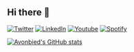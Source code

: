 ## Hi there 👋

[![Twitter](https://img.shields.io/badge/-Twitter-darkblue?&style=flat&logo=twitter)](https://twitter.com/avonbied) 
[![LinkedIn](https://img.shields.io/badge/-LinkedIn-blue?&style=flat&logo=linkedin)](https://linkedin.com/avonbied) 
[![Youtube](https://img.shields.io/badge/-Youtube-red?style=flat&logo=youtube)](https://youtube.com/UCxo404WBc_KMV8M6yuzO69w) 
[![Spotify](https://img.shields.io/badge/-Spotify-darkgreen?style=flat&logo=spotify)](https://open.spotify.com/user/lexvonbon)

[![Avonbied's GitHub stats](https://github-readme-stats.vercel.app/api?username=avonbied)](https://github.com/anuraghazra/github-readme-stats)
